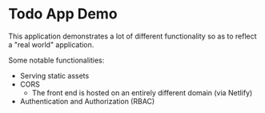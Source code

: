 # Todo App Demo

This application demonstrates a lot of different functionality so as to reflect a "real world" application.

Some notable functionalities:

- Serving static assets
- CORS
  - The front end is hosted on an entirely different domain (via Netlify)
- Authentication and Authorization (RBAC)

